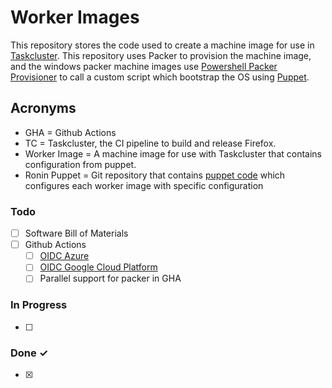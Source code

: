 # Worker Images
This repository stores the code used to create a machine image for use in [Taskcluster](https://github.com/taskcluster). This repository uses Packer to provision the machine image, and the windows packer machine images use [Powershell Packer Provisioner](https://developer.hashicorp.com/packer/docs/provisioners/powershell) to call a custom script which bootstrap the OS using [Puppet](https://www.puppet.com/docs/puppet/7/puppet_index.html).

## Acronyms

* GHA = Github Actions
* TC = Taskcluster, the CI pipeline to build and release Firefox.
* Worker Image = A machine image for use with Taskcluster that contains configuration from puppet.
* Ronin Puppet = Git repository that contains [puppet code](https://github.com/mozilla-platform-ops/ronin_puppet) which configures each worker image with specific configuration 

### Todo

- [ ] Software Bill of Materials
- [ ] Github Actions
  - [ ] [OIDC Azure](https://docs.github.com/en/actions/deployment/security-hardening-your-deployments/configuring-openid-connect-in-azure)
  - [ ] [OIDC Google Cloud Platform](https://docs.github.com/en/actions/deployment/security-hardening-your-deployments/configuring-openid-connect-in-google-cloud-platform)
  - [ ] Parallel support for packer in GHA

### In Progress

- [ ] 

### Done ✓

- [x] 